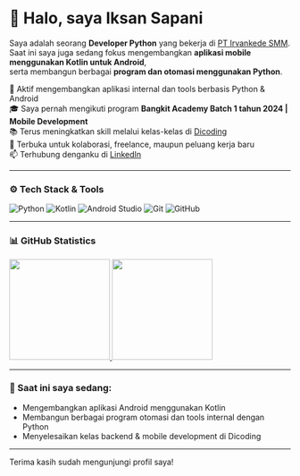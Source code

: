 # 👋 Halo, saya Iksan Sapani

Saya adalah seorang **Developer Python** yang bekerja di [PT Irvankede SMM](https://irvankedesmm.co.id/).  
Saat ini saya juga sedang fokus mengembangkan **aplikasi mobile menggunakan Kotlin untuk Android**,  
serta membangun berbagai **program dan otomasi menggunakan Python**.

📍 Aktif mengembangkan aplikasi internal dan tools berbasis Python & Android  
🎓 Saya pernah mengikuti program **Bangkit Academy Batch 1 tahun 2024 | Mobile Development**  
📚 Terus meningkatkan skill melalui kelas-kelas di [Dicoding](https://www.dicoding.com/users/iksansapani/academies)  
💼 Terbuka untuk kolaborasi, freelance, maupun peluang kerja baru  
📫 Terhubung denganku di [LinkedIn](https://www.linkedin.com/in/iksan-sapani-898545260/)

---

### ⚙️ Tech Stack & Tools
![Python](https://img.shields.io/badge/-Python-3776AB?style=for-the-badge&logo=python&logoColor=white)
![Kotlin](https://img.shields.io/badge/-Kotlin-0095D5?style=for-the-badge&logo=kotlin&logoColor=white)
![Android Studio](https://img.shields.io/badge/-Android%20Studio-3DDC84?style=for-the-badge&logo=android-studio&logoColor=white)
![Git](https://img.shields.io/badge/-Git-F05032?style=for-the-badge&logo=git&logoColor=white)
![GitHub](https://img.shields.io/badge/-GitHub-181717?style=for-the-badge&logo=github)

---

### 📊 GitHub Statistics

<p align="left">
  <a href="https://github.com/penuliscode">
    <img height="180em" src="https://github-readme-stats-eight-theta.vercel.app/api?username=penuliscode&show_icons=true&theme=algolia&include_all_commits=true&count_private=true"/>
    <img height="180em" src="https://github-readme-stats-eight-theta.vercel.app/api/top-langs/?username=penuliscode&layout=compact&theme=algolia"/>
  </a>
</p>

---

### 📌 Saat ini saya sedang:
- Mengembangkan aplikasi Android menggunakan Kotlin  
- Membangun berbagai program otomasi dan tools internal dengan Python  
- Menyelesaikan kelas backend & mobile development di Dicoding

---

Terima kasih sudah mengunjungi profil saya!
